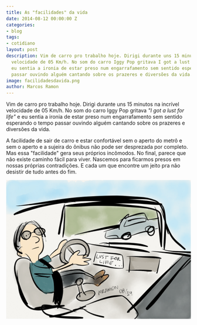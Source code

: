```yaml
---
title: As "facilidades" da vida
date: 2014-08-12 00:00:00 Z
categories:
- blog
tags:
- cotidiano
layout: post
description: Vim de carro pro trabalho hoje. Dirigi durante uns 15 minutos na incrível
  velocidade de 05 Km/h. No som do carro Iggy Pop gritava I got a lust for life e
  eu sentia a ironia de estar preso num engarrafamento sem sentido esperando o tempo
  passar ouvindo alguém cantando sobre os prazeres e diversões da vida.
image: facilidadesdavida.png
author: Marcos Ramon
---
```


Vim de carro pro trabalho hoje. Dirigi durante uns 15 minutos na incrível velocidade de 05 Km/h. No som do carro Iggy Pop gritava *"I got a lust for life"* e eu sentia a ironia de estar preso num engarrafamento sem sentido esperando o tempo passar ouvindo alguém cantando sobre os prazeres e diversões da vida.
    
A facilidade de sair de carro e estar confortável sem o aperto do metrô e sem o aperto e a sujeira do ônibus não pode ser desprezada por completo. Mas essa "facilidade" gera seus próprios incômodos. No final, parece que não existe caminho fácil para viver. Nascemos para ficarmos presos em nossas próprias contradições. E cada um que encontre um jeito pra não desistir de tudo antes do fim.

<img src="/assets/images/facilidadesdavida.png">
